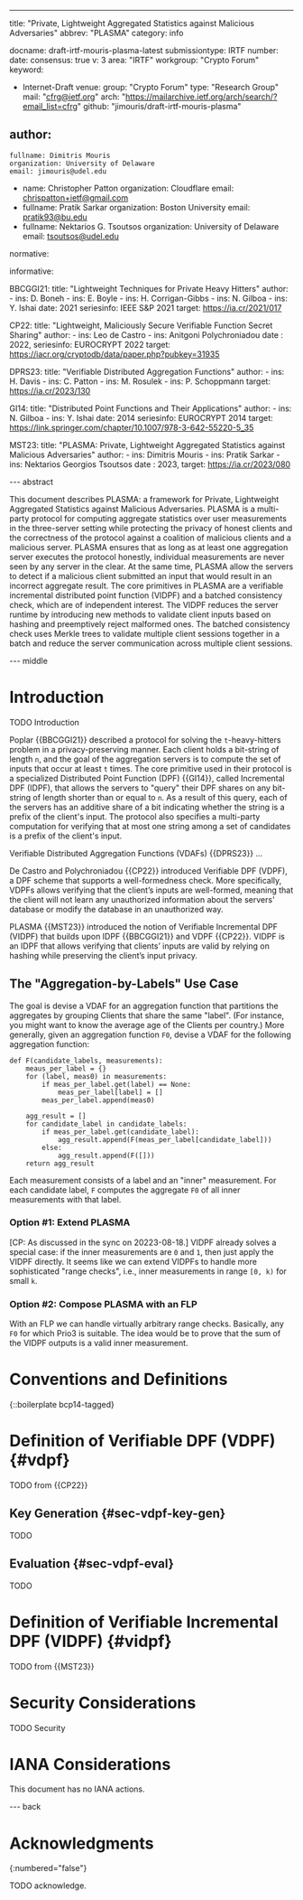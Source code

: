 ---
title: "Private, Lightweight Aggregated Statistics against Malicious Adversaries"
abbrev: "PLASMA"
category: info

docname: draft-irtf-mouris-plasma-latest
submissiontype: IRTF
number:
date:
consensus: true
v: 3
area: "IRTF"
workgroup: "Crypto Forum"
keyword:
  - Internet-Draft
venue:
  group: "Crypto Forum"
  type: "Research Group"
  mail: "cfrg@ietf.org"
  arch: "https://mailarchive.ietf.org/arch/search/?email_list=cfrg"
  github: "jimouris/draft-irtf-mouris-plasma"
<!--   latest: https://example.com/LATEST -->

author:
 -
    fullname: Dimitris Mouris
    organization: University of Delaware
    email: jimouris@udel.edu
 -
    name: Christopher Patton
    organization: Cloudflare
    email: chrispatton+ietf@gmail.com
 -
    fullname: Pratik Sarkar
    organization: Boston University
    email: pratik93@bu.edu
 -
    fullname: Nektarios G. Tsoutsos
    organization: University of Delaware
    email: tsoutsos@udel.edu

normative:

informative:

  BBCGGI21:
    title: "Lightweight Techniques for Private Heavy Hitters"
    author:
      - ins: D. Boneh
      - ins: E. Boyle
      - ins: H. Corrigan-Gibbs
      - ins: N. Gilboa
      - ins: Y. Ishai
    date: 2021
    seriesinfo: IEEE S&P 2021
    target: https://ia.cr/2021/017

  CP22:
    title: "Lightweight, Maliciously Secure Verifiable Function Secret Sharing"
    author:
      - ins: Leo de Castro
      - ins: Anitgoni Polychroniadou
    date : 2022,
    seriesinfo: EUROCRYPT 2022
    target: https://iacr.org/cryptodb/data/paper.php?pubkey=31935

  DPRS23:
    title: "Verifiable Distributed Aggregation Functions"
    author:
      - ins: H. Davis
      - ins: C. Patton
      - ins: M. Rosulek
      - ins: P. Schoppmann
    target: https://ia.cr/2023/130

  GI14:
    title: "Distributed Point Functions and Their Applications"
    author:
      - ins: N. Gilboa
      - ins: Y. Ishai
    date: 2014
    seriesinfo: EUROCRYPT 2014
    target: https://link.springer.com/chapter/10.1007/978-3-642-55220-5_35

  MST23:
    title: "PLASMA: Private, Lightweight Aggregated Statistics against Malicious Adversaries"
    author:
      - ins: Dimitris Mouris
      - ins: Pratik Sarkar
      - ins: Nektarios Georgios Tsoutsos
    date : 2023,
    target: https://ia.cr/2023/080

--- abstract

This document describes PLASMA: a framework for Private, Lightweight Aggregated
Statistics against Malicious Adversaries. PLASMA is a multi-party protocol for
computing aggregate statistics over user measurements in the three-server
setting while protecting the privacy of honest clients and the correctness of
the protocol against a coalition of malicious clients and a malicious server.
PLASMA ensures that as long as at least one aggregation server executes the
protocol honestly, individual measurements are never seen by any server in the
clear. At the same time, PLASMA allow the servers to detect if a malicious
client submitted an input that would result in an incorrect aggregate result.
The core primitives in PLASMA are a verifiable incremental distributed point
function (VIDPF) and a batched consistency check, which are of independent
interest. The VIDPF reduces the server runtime by introducing new methods to
validate client inputs based on hashing and preemptively reject malformed ones.
The batched consistency check uses Merkle trees to validate multiple client
sessions together in a batch and reduce the server communication across
multiple client sessions.

--- middle

# Introduction

TODO Introduction

Poplar {{BBCGGI21}} described a protocol for solving the `t`-heavy-hitters
problem in a privacy-preserving manner. Each client holds a bit-string of
length `n`, and the goal of the aggregation servers is to compute the set of
inputs that occur at least `t` times. The core primitive used in their protocol
is a specialized Distributed Point Function (DPF) {{GI14}}, called Incremental
DPF (IDPF), that allows the servers to "query" their DPF shares on any
bit-string of length shorter than or equal to `n`. As a result of this query,
each of the servers has an additive share of a bit indicating whether the
string is a prefix of the client's input. The protocol also specifies a
multi-party computation for verifying that at most one string among a set of
candidates is a prefix of the client's input.

Verifiable Distributed Aggregation Functions (VDAFs) {{DPRS23}} ...

De Castro and Polychroniadou {{CP22}} introduced Verifiable DPF (VDPF), a DPF
scheme that supports a well-formedness check. More specifically, VDPFs allows
verifying that the client’s inputs are well-formed, meaning that the client
will not learn any unauthorized information about the servers' database or
modify the database in an unauthorized way.

PLASMA {{MST23}} introduced the notion of Verifiable Incremental DPF (VIDPF)
that builds upon IDPF {{BBCGGI21}} and VDPF {{CP22}}. VIDPF is an IDPF that
allows verifying that clients’ inputs are valid by relying on hashing while
preserving the client’s input privacy.

## The "Aggregation-by-Labels" Use Case

The goal is devise a VDAF for an aggregation function that partitions the
aggregates by grouping Clients that share the same "label". (For instance, you
might want to know the average age of the Clients per country.) More generally,
given an aggregation function `F0`, devise a VDAF for the following aggregation
function:

~~~
def F(candidate_labels, measurements):
    meaus_per_label = {}
    for (label, meas0) in measurements:
        if meas_per_label.get(label) == None:
            meas_per_label[label] = []
        meas_per_label.append(meas0)

    agg_result = []
    for candidate_label in candidate_labels:
        if meas_per_label.get(candidate_label):
            agg_result.append(F(meas_per_label[candidate_label]))
        else:
            agg_result.append(F([]))
    return agg_result
~~~

Each measurement consists of a label and an "inner" measurement. For each
candidate label, `F` computes the aggregate `F0` of all inner measurements with
that label.

### Option #1: Extend PLASMA

[CP: As discussed in the sync on 20223-08-18.] VIDPF already solves a special
case: if the inner measurements are `0` and `1`, then just apply the VIDPF
directly. It seems like we can extend VIDPFs to handle more sophisticated
"range checks", i.e., inner measurements in range `[0, k)` for small `k`.

### Option #2: Compose PLASMA with an FLP

With an FLP we can handle virtually arbitrary range checks. Basically, any `F0`
for which Prio3 is suitable. The idea would be to prove that the sum of the
VIDPF outputs is a valid inner measurement.


# Conventions and Definitions

{::boilerplate bcp14-tagged}


# Definition of Verifiable DPF (VDPF) {#vdpf}

TODO from {{CP22}}

## Key Generation  {#sec-vdpf-key-gen}

TODO

## Evaluation  {#sec-vdpf-eval}

TODO

# Definition of Verifiable Incremental DPF (VIDPF) {#vidpf}

TODO from {{MST23}}

# Security Considerations

TODO Security


# IANA Considerations

This document has no IANA actions.


--- back

# Acknowledgments
{:numbered="false"}

TODO acknowledge.
